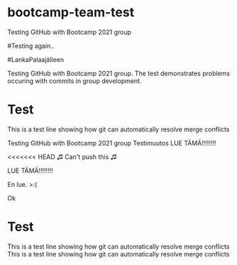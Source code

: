 # bootcamp-team-test
Testing GitHub with Bootcamp 2021 group

#Testing again..

#LankaPalaajälleen

Testing GitHub with Bootcamp 2021 group. The test demonstrates problems occuring with commits in group development.
# Test
This is a test line showing how git can automatically resolve merge conflicts


Testing GitHub with Bootcamp 2021 group
Testimuutos
LUE TÄMÄ!!!!!!!!

<<<<<<< HEAD
♫ Can't push this ♫

LUE TÄMÄ!!!!!!!!

En lue. >:(

Ok
# Test
This is a test line showing how git can automatically resolve merge conflicts
This is a test line showing how git can automatically resolve merge conflicts


